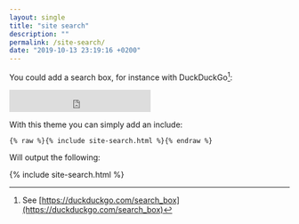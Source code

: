 ```yaml
---
layout: single
title: "site search"
description: ""
permalink: /site-search/
date: "2019-10-13 23:19:16 +0200"
---
```


You could add a search box, for instance with DuckDuckGo[^1]:

<iframe src="https://duckduckgo.com/search.html?width=196&site=https://silentcomics.com&prefill=Search DuckDuckGo" style="overflow:hidden;margin:0;padding:0;width:254px;height:40px;" frameborder="0"></iframe>


With this theme you can simply add an include:

```liquid
{% raw %}{% include site-search.html %}{% endraw %}
```

Will output the following:

{% include site-search.html %}

[^1]: See [https://duckduckgo.com/search_box](https://duckduckgo.com/search_box)
